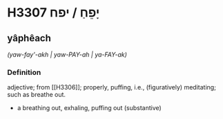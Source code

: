 # H3307 יָפֵחַ / יפח

## yâphêach

_(yaw-fay'-akh | yaw-PAY-ah | ya-FAY-ak)_

### Definition

adjective; from [[H3306]]; properly, puffing, i.e., (figuratively) meditating; such as breathe out.

- a breathing out, exhaling, puffing out (substantive)
